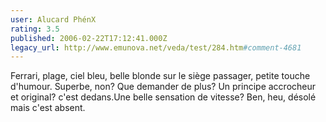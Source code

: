 ```yaml
---
user: Alucard PhénX
rating: 3.5
published: 2006-02-22T17:12:41.000Z
legacy_url: http://www.emunova.net/veda/test/284.htm#comment-4681
---
```

Ferrari, plage, ciel bleu, belle blonde sur le siège passager, petite touche d'humour. Superbe, non? Que demander de plus? Un principe accrocheur et original? c'est dedans.Une belle sensation de vitesse? Ben, heu, désolé mais c'est absent.